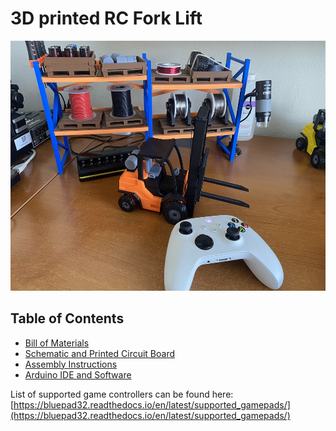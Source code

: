 <h1>3D printed RC Fork Lift</h1>
<img src="https://github.com/swholmstead/ForkLift/blob/main/pictures/IMG_3393.JPEG" alt="Skidsteer" width=600 height=400>

<h2>Table of Contents</h2>

* [Bill of Materials](docs/bom.md)
* [Schematic and Printed Circuit Board](docs/schematics.md)
* [Assembly Instructions](docs/assembly.md)
* [Arduino IDE and Software](docs/arduino.md)

List of supported game controllers can be found here: [https://bluepad32.readthedocs.io/en/latest/supported_gamepads/](https://bluepad32.readthedocs.io/en/latest/supported_gamepads/)
